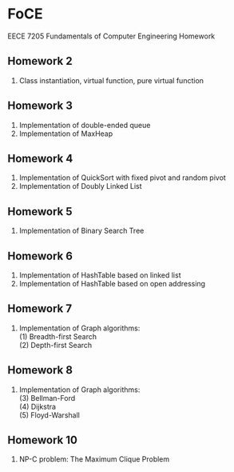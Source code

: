 # FoCE
EECE 7205 Fundamentals of Computer Engineering Homework

## Homework 2
1. Class instantiation, virtual function, pure virtual function

## Homework 3
1. Implementation of double-ended queue
2. Implementation of MaxHeap

## Homework 4
1. Implementation of QuickSort with fixed pivot and random pivot
2. Implementation of Doubly Linked List

## Homework 5
1. Implementation of Binary Search Tree

## Homework 6
1. Implementation of HashTable based on linked list
2. Implementation of HashTable based on open addressing

## Homework 7
1. Implementation of Graph algorithms:      
    (1) Breadth-first Search    
    (2) Depth-first Search    
    
## Homework 8
1. Implementation of Graph algorithms:      
    (3) Bellman-Ford    
    (4) Dijkstra    
    (5) Floyd-Warshall    
    
## Homework 10
1. NP-C problem: The Maximum Clique Problem
